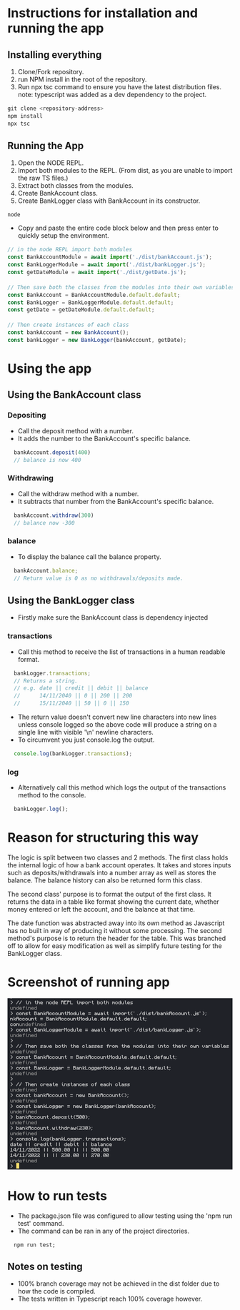 # Instructions for installation and running the app
## Installing everything
1. Clone/Fork repository.
2. run NPM install in the root of the repository.
3. Run npx tsc command to ensure you have the latest distribution files.
note: typescript was added as a dev dependency to the project.

```javascript
git clone <repository-address>
npm install
npx tsc
```

## Running the App

1. Open the NODE REPL.
2. Import both modules to the REPL. (From dist, as you are unable to import the raw TS files.)
3. Extract both classes from the modules.
4. Create BankAccount class.
5. Create BankLogger class with BankAccount in its constructor.

```shell
node
```

- Copy and paste the entire code block below and then press enter to quickly setup the environment.

```javascript
// in the node REPL import both modules
const BankAccountModule = await import('./dist/bankAccount.js');
const BankLoggerModule = await import('./dist/bankLogger.js');
const getDateModule = await import('./dist/getDate.js');

// Then save both the classes from the modules into their own variables
const BankAccount = BankAccountModule.default.default;
const BankLogger = BankLoggerModule.default.default;
const getDate = getDateModule.default.default;

// Then create instances of each class
const bankAccount = new BankAccount();
const bankLogger = new BankLogger(bankAccount, getDate);

```

# Using the app

## Using the BankAccount class

### Depositing

- Call the deposit method with a number.
- It adds the number to the BankAccount's specific balance.
```javascript
  bankAccount.deposit(400)
  // balance is now 400
```

### Withdrawing

- Call the withdraw method with a number.
- It subtracts that number from the BankAccount's specific balance.

```javascript
  bankAccount.withdraw(300)
  // balance now -300
```

### balance

- To display the balance call the balance property.

```javascript
  bankAccount.balance;
  // Return value is 0 as no withdrawals/deposits made.
```

## Using the BankLogger class
- Firstly make sure the BankAccount class is dependency injected

### transactions

- Call this method to receive the list of transactions in a human readable format.

```javascript
  bankLogger.transactions;
  // Returns a string.
  // e.g. date || credit || debit || balance
  //      14/11/2040 || 0 || 200 || 200
  //      15/11/2040 || 50 || 0 || 150
```

- The return value doesn't convert new line characters into new lines unless console logged so the above code will produce a string on a single line with visible '\n' newline characters.
- To circumvent you just console.log the output.

```javascript
  console.log(bankLogger.transactions);
```

### log

- Alternatively call this method which logs the output of the transactions method to the console.

```javascript
  bankLogger.log();
```

# Reason for structuring this way

The logic is split between two classes and 2 methods. The first class holds the internal logic of how a bank account operates. It takes and stores inputs such as deposits/withdrawals into a number array as well as stores the balance. The balance history can also be returned form this class.

The second class' purpose is to format the output of the first class. It returns the data in a table like format showing the current date, whether money entered or left the account, and the balance at that time.

The date function was abstracted away into its own method as Javascript has no built in way of producing it without some processing. The second method's purpose is to return the header for the table. This was branched off to allow for easy modification as well as simplify future testing for the BankLogger class.

# Screenshot of running app

![screenshot of image](running_app.png)

# How to run tests

- The package.json file was configured to allow testing using the 'npm run test' command.
- The command can be ran in any of the project directories.

```shell
  npm run test;
```

## Notes on testing

- 100% branch coverage may not be achieved in the dist folder due to how the code is compiled.
- The tests written in Typescript reach 100% coverage however.